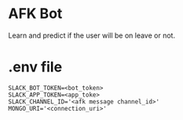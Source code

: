 # AFK Bot
Learn and predict if the user will be on leave or not.

# .env file
```
SLACK_BOT_TOKEN=<bot_token>
SLACK_APP_TOKEN=<app_toke>
SLACK_CHANNEL_ID='<afk message channel_id>'
MONGO_URI='<connection_uri>'

```